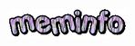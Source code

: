 <div align="center"><img src="https://github.com/siruidops/meminfo_c/raw/main/.tmp/text.gif"/></div>
